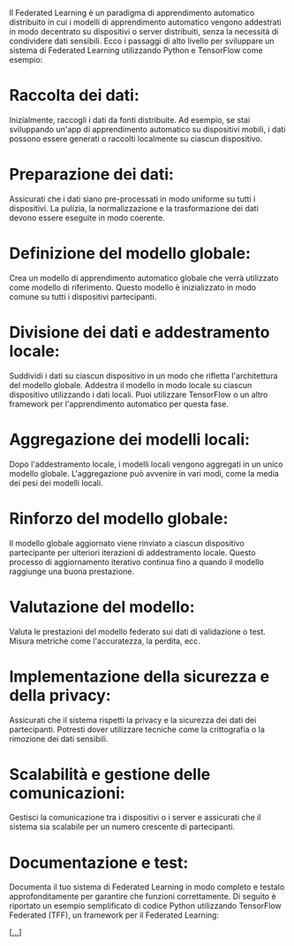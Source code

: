 



Il Federated Learning è un paradigma di apprendimento automatico distribuito in cui i modelli di apprendimento automatico vengono addestrati in modo decentrato su dispositivi o server distribuiti, senza la necessità di condividere dati sensibili. Ecco i passaggi di alto livello per sviluppare un sistema di Federated Learning utilizzando Python e TensorFlow come esempio:

# Raccolta dei dati:

Inizialmente, raccogli i dati da fonti distribuite. Ad esempio, se stai sviluppando un'app di apprendimento automatico su dispositivi mobili, i dati possono essere generati o raccolti localmente su ciascun dispositivo.

# Preparazione dei dati:

Assicurati che i dati siano pre-processati in modo uniforme su tutti i dispositivi. La pulizia, la normalizzazione e la trasformazione dei dati devono essere eseguite in modo coerente.

# Definizione del modello globale:

Crea un modello di apprendimento automatico globale che verrà utilizzato come modello di riferimento. Questo modello è inizializzato in modo comune su tutti i dispositivi partecipanti.

# Divisione dei dati e addestramento locale:

Suddividi i dati su ciascun dispositivo in un modo che rifletta l'architettura del modello globale.
Addestra il modello in modo locale su ciascun dispositivo utilizzando i dati locali. Puoi utilizzare TensorFlow o un altro framework per l'apprendimento automatico per questa fase.

# Aggregazione dei modelli locali:

Dopo l'addestramento locale, i modelli locali vengono aggregati in un unico modello globale. L'aggregazione può avvenire in vari modi, come la media dei pesi dei modelli locali.

# Rinforzo del modello globale:

Il modello globale aggiornato viene rinviato a ciascun dispositivo partecipante per ulteriori iterazioni di addestramento locale. Questo processo di aggiornamento iterativo continua fino a quando il modello raggiunge una buona prestazione.

# Valutazione del modello:

Valuta le prestazioni del modello federato sui dati di validazione o test. Misura metriche come l'accuratezza, la perdita, ecc.

# Implementazione della sicurezza e della privacy:

Assicurati che il sistema rispetti la privacy e la sicurezza dei dati dei partecipanti. Potresti dover utilizzare tecniche come la crittografia o la rimozione dei dati sensibili.

# Scalabilità e gestione delle comunicazioni:

Gestisci la comunicazione tra i dispositivi o i server e assicurati che il sistema sia scalabile per un numero crescente di partecipanti.

# Documentazione e test:

Documenta il tuo sistema di Federated Learning in modo completo e testalo approfonditamente per garantire che funzioni correttamente.
Di seguito è riportato un esempio semplificato di codice Python utilizzando TensorFlow Federated (TFF), un framework per il Federated Learning:

[[...](<Codes/Codes2.ipynb> "Codes2")]